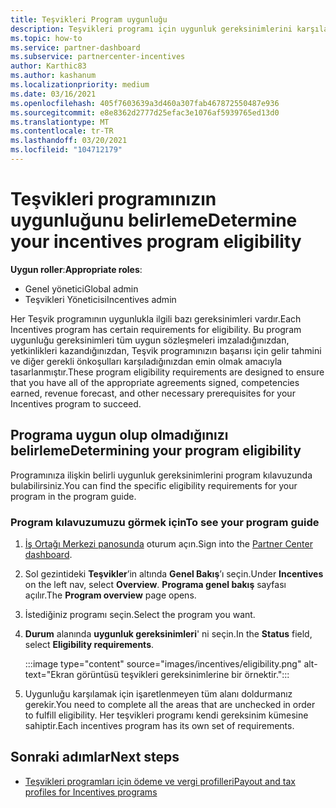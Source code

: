 ```yaml
---
title: Teşvikleri Program uygunluğu
description: Teşvikleri programı için uygunluk gereksinimlerini karşıladığınızdan emin olun. Bu işlem, program kılavuzumuza uygunluk denetimini içerir.
ms.topic: how-to
ms.service: partner-dashboard
ms.subservice: partnercenter-incentives
author: Karthic83
ms.author: kashanum
ms.localizationpriority: medium
ms.date: 03/16/2021
ms.openlocfilehash: 405f7603639a3d460a307fab467872550487e936
ms.sourcegitcommit: e8e8362d2777d25efac3e1076af5939765ed13d0
ms.translationtype: MT
ms.contentlocale: tr-TR
ms.lasthandoff: 03/20/2021
ms.locfileid: "104712179"
---
```

# <a name="determine-your-incentives-program-eligibility"></a><span data-ttu-id="05a3a-104">Teşvikleri programınızın uygunluğunu belirleme</span><span class="sxs-lookup"><span data-stu-id="05a3a-104">Determine your incentives program eligibility</span></span>

<span data-ttu-id="05a3a-105">**Uygun roller**:</span><span class="sxs-lookup"><span data-stu-id="05a3a-105">**Appropriate roles**:</span></span>

- <span data-ttu-id="05a3a-106">Genel yönetici</span><span class="sxs-lookup"><span data-stu-id="05a3a-106">Global admin</span></span>
- <span data-ttu-id="05a3a-107">Teşvikleri Yöneticisi</span><span class="sxs-lookup"><span data-stu-id="05a3a-107">Incentives admin</span></span>

 <span data-ttu-id="05a3a-108">Her Teşvik programının uygunlukla ilgili bazı gereksinimleri vardır.</span><span class="sxs-lookup"><span data-stu-id="05a3a-108">Each Incentives program has certain requirements for eligibility.</span></span> <span data-ttu-id="05a3a-109">Bu program uygunluğu gereksinimleri tüm uygun sözleşmeleri imzaladığınızdan, yetkinlikleri kazandığınızdan, Teşvik programınızın başarısı için gelir tahmini ve diğer gerekli önkoşulları karşıladığınızdan emin olmak amacıyla tasarlanmıştır.</span><span class="sxs-lookup"><span data-stu-id="05a3a-109">These program eligibility requirements are designed to ensure that you have all of the appropriate agreements signed, competencies earned, revenue forecast, and other necessary prerequisites for your Incentives program to succeed.</span></span>

## <a name="determining-your-program-eligibility"></a><span data-ttu-id="05a3a-110">Programa uygun olup olmadığınızı belirleme</span><span class="sxs-lookup"><span data-stu-id="05a3a-110">Determining your program eligibility</span></span>

<span data-ttu-id="05a3a-111">Programınıza ilişkin belirli uygunluk gereksinimlerini program kılavuzunda bulabilirsiniz.</span><span class="sxs-lookup"><span data-stu-id="05a3a-111">You can find the specific eligibility requirements for your program in the program guide.</span></span> 

### <a name="to-see-your-program-guide"></a><span data-ttu-id="05a3a-112">Program kılavuzumuzu görmek için</span><span class="sxs-lookup"><span data-stu-id="05a3a-112">To see your program guide</span></span>

1. <span data-ttu-id="05a3a-113">[İş Ortağı Merkezi panosunda](https://partner.microsoft.com/dashboard/) oturum açın.</span><span class="sxs-lookup"><span data-stu-id="05a3a-113">Sign into the [Partner Center dashboard](https://partner.microsoft.com/dashboard/).</span></span>

2. <span data-ttu-id="05a3a-114">Sol gezintideki **Teşvikler**’in altında **Genel Bakış**’ı seçin.</span><span class="sxs-lookup"><span data-stu-id="05a3a-114">Under **Incentives** on the left nav, select **Overview**.</span></span> <span data-ttu-id="05a3a-115">**Programa genel bakış** sayfası açılır.</span><span class="sxs-lookup"><span data-stu-id="05a3a-115">The **Program overview** page opens.</span></span>

3. <span data-ttu-id="05a3a-116">İstediğiniz programı seçin.</span><span class="sxs-lookup"><span data-stu-id="05a3a-116">Select the program you want.</span></span>

4. <span data-ttu-id="05a3a-117">**Durum** alanında **uygunluk gereksinimleri**' ni seçin.</span><span class="sxs-lookup"><span data-stu-id="05a3a-117">In the **Status** field, select **Eligibility requirements**.</span></span>

   :::image type="content" source="images/incentives/eligibility.png" alt-text="Ekran görüntüsü teşvikleri gereksinimlerine bir örnektir.":::

5. <span data-ttu-id="05a3a-119">Uygunluğu karşılamak için işaretlenmeyen tüm alanı doldurmanız gerekir.</span><span class="sxs-lookup"><span data-stu-id="05a3a-119">You need to complete all the areas that are unchecked in order to fulfill eligibility.</span></span> <span data-ttu-id="05a3a-120">Her teşvikleri programı kendi gereksinim kümesine sahiptir.</span><span class="sxs-lookup"><span data-stu-id="05a3a-120">Each incentives program has its own set of requirements.</span></span>

## <a name="next-steps"></a><span data-ttu-id="05a3a-121">Sonraki adımlar</span><span class="sxs-lookup"><span data-stu-id="05a3a-121">Next steps</span></span>

- [<span data-ttu-id="05a3a-122">Teşvikleri programları için ödeme ve vergi profilleri</span><span class="sxs-lookup"><span data-stu-id="05a3a-122">Payout and tax profiles for Incentives programs</span></span>](incentives-create-and-manage-your-payout-and-tax-profiles.md)
